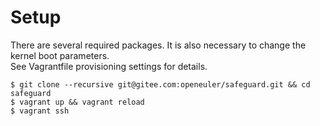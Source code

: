 # Setup

There are several required packages. It is also necessary to change the kernel boot parameters.  
See Vagrantfile provisioning settings for details.

```shell
$ git clone --recursive git@gitee.com:openeuler/safeguard.git && cd safeguard
$ vagrant up && vagrant reload
$ vagrant ssh
```


